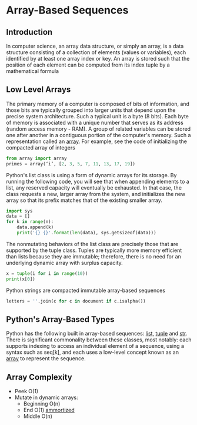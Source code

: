 # Array-Based Sequences

## Introduction
In computer science, an array data structure, or simply an array, is a data structure consisting of a collection of elements (values or variables), each identified by at least one array index or key. An array is stored such that the position of each element can be computed from its index tuple by a mathematical formula

## Low Level Arrays
The primary memory of a computer is composed of bits of information, and those bits are typically grouped into larger units that depend upon the precise system architecture. Such a typical unit is a byte (8 bits). Each byte of memory is associated with a unique number that serves as its address (random access memory - RAM). A group of related variables can be stored one after another in a contiguous portion of the computer's memory. Such a representation called an [array](https://en.wikipedia.org/wiki/Array_data_structure). For example, see the code of initializing the compacted array of integers
```python
from array import array
primes = array(‘i’, [2, 3, 5, 7, 11, 13, 17, 19])
```
Python's list class is using a form of dynamic arrays for its storage. By running the following code, you will see that when appending elements to a list, any reserved capacity will eventually be exhausted. In that case, the class requests a new, larger array from the system, and initializes the new array so that its prefix matches that of the existing smaller array. 
```python
import sys
data = []
for k in range(n):
    data.append(k)
    print('{} {}'.format(len(data), sys.getsizeof(data)))
```
The nonmutating behaviors of the list class are precisely those that are supported by the tuple class. Tuples are typically more memory efficient than lists because they are immutable; therefore, there is no need for an underlying dynamic array with surplus capacity.
```python
x = tuple(i for i in range(10))
print(x[0])
```
Python strings are compacted immutable array-based sequences
```python
letters = ''.join(c for c in document if c.isalpha())
```


## Python's Array-Based Types
Python has the following built in array-based sequences: [list](https://docs.python.org/3/glossary.html#term-list), [tuple](https://docs.python.org/3/library/stdtypes.html?highlight=tuple#tuple) and [str](https://docs.python.org/3/library/stdtypes.html?highlight=str#str). There is significant commonality between these classes, most notably: each supports indexing to access an individual element of a sequence, using a syntax such as seq[k], and each uses a low-level concept known as an [array](https://docs.python.org/3/library/array.html) to represent the sequence.

## Array Complexity
- Peek O(1)
- Mutate in dynamic arrays:
    - Beginning O(n)
    - End O(1) [ammortized](https://en.wikipedia.org/wiki/Amortized_analysis)
    - Middle O(n)